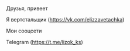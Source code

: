 Друзья, привеет

Я вертстальщик (https://vk.com/elizzavetachka)

Мои сооцсети 

Telegram (https://t.me/lizok_ks)


<!---
Elizaveta10/Elizaveta10 is a ✨ special ✨ repository because its `README.md` (this file) appears on your GitHub profile.
You can click the Preview link to take a look at your changes.
--->
